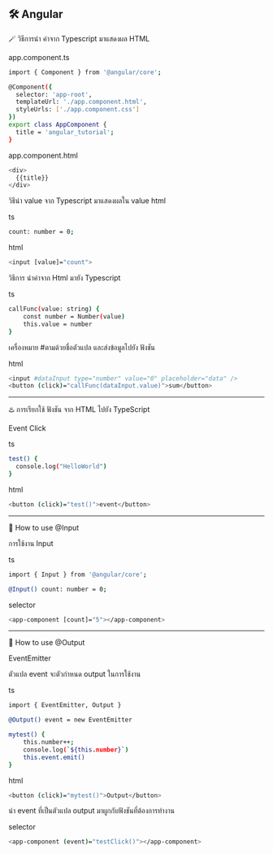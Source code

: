 
## 🛠️ Angular

🪄 วิธีการนำ ค่าจาก Typescript มาแสดงผล HTML

app.component.ts
```bash
import { Component } from '@angular/core';

@Component({
  selector: 'app-root',
  templateUrl: './app.component.html',
  styleUrls: ['./app.component.css']
})
export class AppComponent {
  title = 'angular_tutorial';
}
```

app.component.html
```bash
<div>
  {{title}}
</div>
```
วิธีนำ value จาก Typescript มาแสดงผลใน value html

ts
```bash
count: number = 0;
```

html
```bash
<input [value]="count">
```

วิธีการ นำค่าจาก Html มายัง Typescript

ts
```bash
callFunc(value: string) {
    const number = Number(value)
    this.value = number
}
```
เครื่องหมาย #ตามด้วยชื่อตัวแปล และส่งข้อมูลไปยัง ฟังชัน

html
```bash
<input #dataInput type="number" value="0" placeholder="data" />
<button (click)="callFunc(dataInput.value)">sum</button>
```

---

♨️ การเรียกใช้ ฟังชัน จาก HTML ไปยัง TypeScript

Event Click

ts
```bash
test() {
  console.log("HelloWorld")
}
```

html
```bash
<button (click)="test()">event</button>
```

---

🚦 How to use @Input

การใช้งาน Input

ts
```bash
import { Input } from '@angular/core';

@Input() count: number = 0;
```

selector
```bash
<app-component [count]="5"></app-component>
```

---

🚥 How to use @Output

EventEmitter

ตัวแปล event จะตัวกำหนด output ในการใช้งาน

ts
```bash
import { EventEmitter, Output }

@Output() event = new EventEmitter

mytest() {
    this.number++;
    console.log(`${this.number}`)
    this.event.emit()
}
```

html 
```bash
<button (click)="mytest()">Output</button>
```

นำ event ที่เป็นตัวแปล output มาผูกกับฟังชันที่ต้องการทำงาน

selector
```bash
<app-component (event)="testClick()"></app-component>
```

